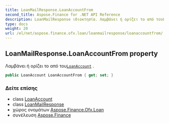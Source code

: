```yaml
---
title: LoanMailResponse.LoanAccountFrom
second_title: Aspose.Finance for .NET API Reference
description: LoanMailResponse ιδιοκτησία. Λαμβάνει ή ορίζει το από τουLoanAccount .
type: docs
weight: 20
url: /el/net/aspose.finance.ofx.loan/loanmailresponse/loanaccountfrom/
---
```

## LoanMailResponse.LoanAccountFrom property

Λαμβάνει ή ορίζει το από του[`LoanAccount`](../../../aspose.finance.ofx/loanaccount/) .

```csharp
public LoanAccount LoanAccountFrom { get; set; }
```

### Δείτε επίσης

* class [LoanAccount](../../../aspose.finance.ofx/loanaccount/)
* class [LoanMailResponse](../)
* χώρος ονομάτων [Aspose.Finance.Ofx.Loan](../../loanmailresponse/)
* συνέλευση [Aspose.Finance](../../../)



